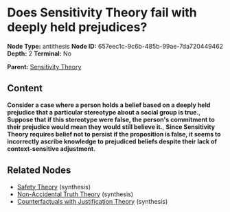 # Does Sensitivity Theory fail with deeply held prejudices?

**Node Type:** antithesis
**Node ID:** 657eec1c-9c6b-485b-99ae-7da720449462
**Depth:** 2
**Terminal:** No

**Parent:** [Sensitivity Theory](sensitivity-theory.md)

## Content

**Consider a case where a person holds a belief based on a deeply held prejudice that a particular stereotype about a social group is true.**, **Suppose that if this stereotype were false, the person's commitment to their prejudice would mean they would still believe it.**, **Since Sensitivity Theory requires belief not to persist if the proposition is false, it seems to incorrectly ascribe knowledge to prejudiced beliefs despite their lack of context-sensitive adjustment.**

## Related Nodes

- [Safety Theory](safety-theory.md) (synthesis)
- [Non-Accidental Truth Theory](non-accidental-truth-theory.md) (synthesis)
- [Counterfactuals with Justification Theory](counterfactuals-with-justification-theory.md) (synthesis)
